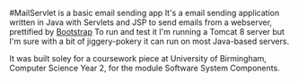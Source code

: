 #MailServlet is a basic email sending app
It's a email sending application written in Java with Servlets and JSP to send emails from a webserver, prettified by [Bootstrap](https://github.com/twbs/bootstrap)
To run and test it I'm running a Tomcat 8 server but I'm sure with a bit of jiggery-pokery it can run on most Java-based servers.

It was built soley for a coursework piece at University of Birmingham, Computer Science Year 2, for the module Software System Components.
